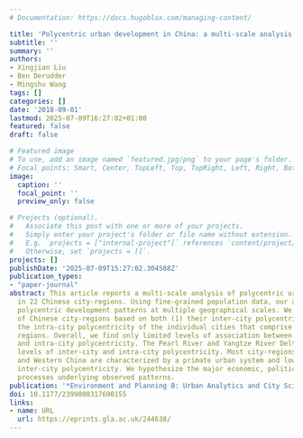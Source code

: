 ```yaml
---
# Documentation: https://docs.hugoblox.com/managing-content/

title: 'Polycentric urban development in China: a multi-scale analysis'
subtitle: ''
summary: ''
authors:
- Xingjian Liu
- Ben Derudder
- Mingshu Wang
tags: []
categories: []
date: '2018-09-01'
lastmod: 2025-07-09T16:27:02+01:00
featured: false
draft: false

# Featured image
# To use, add an image named `featured.jpg/png` to your page's folder.
# Focal points: Smart, Center, TopLeft, Top, TopRight, Left, Right, BottomLeft, Bottom, BottomRight.
image:
  caption: ''
  focal_point: ''
  preview_only: false

# Projects (optional).
#   Associate this post with one or more of your projects.
#   Simply enter your project's folder or file name without extension.
#   E.g. `projects = ["internal-project"]` references `content/project/deep-learning/index.md`.
#   Otherwise, set `projects = []`.
projects: []
publishDate: '2025-07-09T15:27:02.304588Z'
publication_types:
- "paper-journal"
abstract: This article reports a multi-scale analysis of polycentric urban development
  in 22 Chinese city-regions. Using fine-grained population data, our analysis contrasts
  polycentric development patterns at multiple geographical scales. We present a typology
  of Chinese city-regions based on both (1) their inter-city polycentricity and (2)
  the intra-city polycentricity of the individual cities that comprise these urban
  regions. Overall, we find only limited levels of association between inter-city
  and intra-city polycentricity. The Pearl River and Yangtze River Deltas have high
  levels of inter-city and intra-city polycentricity. Most city-regions in Central
  and Western China are characterized by a primate urban system and low levels of
  inter-city polycentricity. We hypothesize the major economic, political, and geographical
  processes underlying observed patterns.
publication: '*Environment and Planning B: Urban Analytics and City Science*, 45(5), pp. 953--972'
doi: 10.1177/2399808317690155
links:
- name: URL
  url: https://eprints.gla.ac.uk/244638/
---
```


